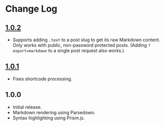 # Change Log

## [1.0.2]

* Supports adding `.text` to a post slug to get its raw Markdown content. Only works with public, non-password protected posts. (Adding `?export=markdown` to a single post request also works.)

## [1.0.1]

* Fixes shortcode processing.

## 1.0.0

* Initial release.
* Markdown rendering using Parsedown.
* Syntax highlighting using Prism.js.

[unreleased]: https://github.com/goblindegook/wp-markdown-g/compare/1.0.2...HEAD
[1.0.2]: https://github.com/goblindegook/wp-markdown-g/compare/1.0.1...1.0.2
[1.0.1]: https://github.com/goblindegook/wp-markdown-g/compare/1.0.0...1.0.1
